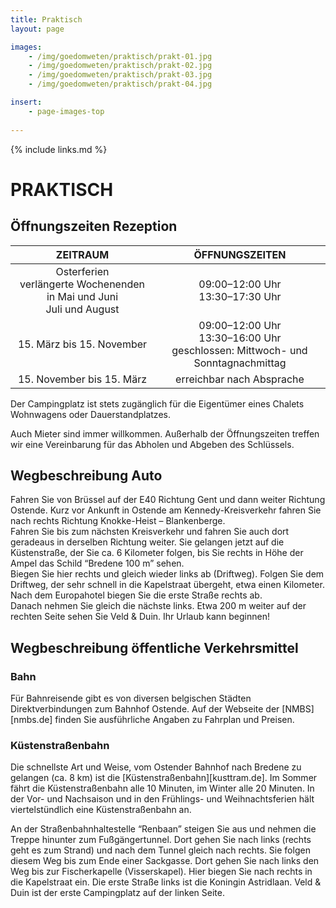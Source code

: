 ```yaml
---
title: Praktisch
layout: page

images:
    - /img/goedomweten/praktisch/prakt-01.jpg
    - /img/goedomweten/praktisch/prakt-02.jpg
    - /img/goedomweten/praktisch/prakt-03.jpg
    - /img/goedomweten/praktisch/prakt-04.jpg

insert:
    - page-images-top
    
---
```


{% include links.md %}

# PRAKTISCH


## Öffnungszeiten Rezeption

ZEITRAUM                        | ÖFFNUNGSZEITEN      | 
:------------------------------:|:-----------:|
Osterferien<br>verlängerte Wochenenden in Mai und Juni<br>Juli und August               |09:00–12:00 Uhr<br>13:30–17:30 Uhr
15. März bis 15. November        |09:00–12:00 Uhr<br>13:30–16:00 Uhr<br>geschlossen: Mittwoch- und Sonntagnachmittag
15. November bis 15. März        |erreichbar nach Absprache     


Der Campingplatz ist stets zugänglich für die Eigentümer eines Chalets Wohnwagens oder Dauerstandplatzes.

Auch Mieter sind immer willkommen. Außerhalb der Öffnungszeiten treffen wir eine Vereinbarung für das Abholen und Abgeben des Schlüssels.


## Wegbeschreibung Auto

Fahren Sie von Brüssel auf der E40 Richtung Gent und dann weiter Richtung Ostende. Kurz vor Ankunft in Ostende am Kennedy-Kreisverkehr fahren Sie nach rechts Richtung Knokke-Heist – Blankenberge.<br>
Fahren Sie bis zum nächsten Kreisverkehr und fahren Sie auch dort geradeaus in derselben Richtung weiter. Sie gelangen jetzt auf die Küstenstraße, der Sie ca. 6 Kilometer folgen, bis Sie rechts in Höhe der Ampel das Schild “Bredene 100 m” sehen.<br> 
Biegen Sie hier rechts und gleich wieder links ab (Driftweg). Folgen Sie dem Driftweg, der sehr schnell in die Kapelstraat übergeht, etwa einen Kilometer. Nach dem Europahotel biegen Sie die erste Straße rechts ab.<br>
Danach nehmen Sie gleich die nächste links. Etwa 200 m weiter auf der rechten Seite sehen Sie Veld & Duin. Ihr Urlaub kann beginnen!

## Wegbeschreibung öffentliche Verkehrsmittel


### Bahn

Für Bahnreisende gibt es von diversen belgischen Städten Direktverbindungen zum Bahnhof Ostende. Auf der Webseite der [NMBS][nmbs.de] finden Sie ausführliche Angaben zu Fahrplan und Preisen.

### Küstenstraßenbahn

Die schnellste Art und Weise, vom Ostender Bahnhof nach Bredene zu gelangen (ca. 8 km) ist die [Küstenstraßenbahn][kusttram.de]. Im Sommer fährt die Küstenstraßenbahn alle 10 Minuten, im Winter alle 20 Minuten. In der Vor- und Nachsaison und in den Frühlings- und Weihnachtsferien hält viertelstündlich eine Küstenstraßenbahn an.<br>

An der Straßenbahnhaltestelle “Renbaan” steigen Sie aus und nehmen die Treppe hinunter zum Fußgängertunnel. Dort gehen Sie nach links (rechts geht es zum Strand) und nach dem Tunnel gleich nach rechts. Sie folgen diesem Weg bis zum Ende einer Sackgasse. Dort gehen Sie nach links den Weg bis zur Fischerkapelle (Visserskapel). Hier biegen Sie nach rechts in die Kapelstraat ein. Die erste Straße links ist die Koningin Astridlaan. Veld & Duin ist der erste Campingplatz auf der linken Seite.


